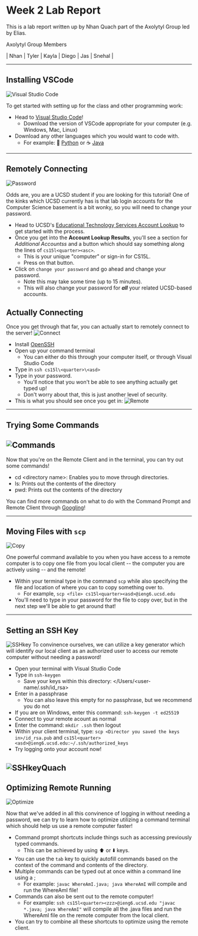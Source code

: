 # **Week 2 Lab Report**

This is a lab report written up by Nhan Quach part of the Axolytyl Group led by Elias.

Axolytyl Group Members

| Nhan | Tyler | Kayla | Diego | Jas | Snehal |

---
## Installing VSCode
![Visual Studio Code](https://code.visualstudio.com/assets/home/home-screenshot-mac.png)

To get started with setting up for the class and other programming work:
* Head to [Visual Studio Code](https://code.visualstudio.com/Download)!
    * Download the version of VSCode appropriate for your computer (e.g. Windows, Mac, Linux)
* Download any other languages which you would want to code with.
    * For example: :snake: [Python](https://www.python.org/downloads/) or :coffee: [Java](https://www.oracle.com/java/technologies/downloads/) 
---

## Remotely Connecting
![Password](PasswordChange.png)

Odds are, you are a UCSD student if you are looking for this tutorial! 
One of the kinks which UCSD currently has is that lab login accounts for the Computer Science basement is a bit wonky, so you will need to change your password.
* Head to UCSD's [Educational Technology Services Account Lookup](https://sdacs.ucsd.edu/~icc/index.php) to get started with the process.
* Once you get into the **Account Lookup Results**, you'll see a section for *Additional Accountss* and a button which should say something along the lines of `cs15l<quarter><asc>`. 
    * This is your unique "computer" or sign-in for CS15L.
    * Press on that button.
* Click on `change your password` and go ahead and change your password.
    * Note this may take some time (up to 15 minutes).
    * This will also change your password for ***all*** your related UCSD-based accounts.

## Actually Connecting

Once you get through that far, you can actually start to remotely connect to the server!
![Connect](Remote.png)
* Install [OpenSSH](https://sdacs.ucsd.edu/~icc/index.php)
* Open up your command terminal
    * You can either do this through your computer itself, or through Visual Studio Code 
* Type in `ssh cs15l\<quarter>\<asd>`
* Type in your password.
    * You'll notice that you won't be able to see anything actually get typed up!
    * Don't worry about that, this is just another level of security.
* This is what you should see once you get in:
![Remote](RemoteConnect.png)

---
## Trying Some Commands
![Commands](Commands.png)
---
Now that you're on the Remote Client and in the terminal, you can try out some commands!
* cd \<directory name>: Enables you to move through directories.
* ls: Prints out the contents of the directory
* pwd: Prints out the contents of the directory

You can find more commands on what to do with the Command Prompt and Remote Client through [Googling](https://www.thomas-krenn.com/en/wiki/Cmd_commands_under_Windows)!

---
## Moving Files with `scp`
![Copy](Copy.png)

One powerful command available to you when you have access to a remote computer is to copy one file from you local client -- the computer you are actively using -- and the remote!
* Within your terminal type in the command `scp` while also specifying the file and location of where you can to copy something over to.
    * For example, `scp <file> cs15l<quarter><asd>@ieng6.ucsd.edu`
* You'll need to type in your password for the file to copy over, but in the next step we'll be able to get around that!



---
## Setting an SSH Key
![SSHkey](SSHKey.png)
To convinence ourselves, we can utilize a key generator which will identify our local client as an authorized user to access our remote computer without needing a password! 
* Open your terminal with Visual Studio Code
* Type in `ssh-keygen`
    * Save your keys within this directory: </Users/<user-name/.ssh/id_rsa>
* Enter in a passphrase
    * You can also leave this empty for no passphrase, but we recommend you do not 
* If you are on Windows, enter this command: `ssh-keygen -t ed25519` 
* Connect to your remote acount as normal
* Enter the command: `mkdir .ssh` then logout
* Within your client terminal, type: `scp <Director you saved the keys in>/id_rsa.pub` and `cs15l<quarter><asd>@ieng6.ucsd.edu:~/.ssh/authorized_keys` 
* Try logging onto your account now! 

![SSHkeyQuach](Login.png)
---
## Optimizing Remote Running
![Optimize](Fast.png)

Now that we've added in all this convinence of logging in without needing a password, we can try to learn how to optimize utilizing a command terminal which should help us use a remote computer faster! 
* Command prompt shortcuts include things such as accessing previously typed commands.
    * This can be achieved by using ⬆️ or ⬇️ keys.
* You can use the `tab` key to quickly autofill commands based on the context of the command and contents of the directory.
* Multiple commands can be typed out at once within a command line using a ;
    * For example: `javac WhereAmI.java; java WhereAmI` will compile and run the WhereAmI file!
* Commands can also be sent out to the remote computer! 
    * For example: `ssh cs15l<quarter><zzz>@ieng6.ucsd.edu "javac *.java; java WhereAmI"` will compile all the .java files and run the WhereAmI file on the remote computer from the local client.
* You can try to combine all these shortcuts to optimize using the remote client. 
